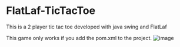 # FlatLaf-TicTacToe
This is a 2 player tic tac toe developed with java swing and FlatLaf

This game only works if you add the pom.xml to the project.
![image](https://github.com/user-attachments/assets/7bdd25ef-1a38-41a2-9741-313d946842bc)
